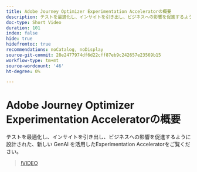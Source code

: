 ```yaml
---
title: Adobe Journey Optimizer Experimentation Acceleratorの概要
description: テストを最適化し、インサイトを引き出し、ビジネスへの影響を促進するように設計された、新しい GenAI を活用したExperimentation Acceleratorをご覧ください。
doc-type: Short Video
duration: 101
index: false
hide: true
hidefromtoc: true
recommendations: noCatalog, noDisplay
source-git-commit: 28e2477974df6d22cff87eb9c242657e23569b15
workflow-type: tm+mt
source-wordcount: '46'
ht-degree: 0%

---
```



# Adobe Journey Optimizer Experimentation Acceleratorの概要

テストを最適化し、インサイトを引き出し、ビジネスへの影響を促進するように設計された、新しい GenAI を活用したExperimentation Acceleratorをご覧ください。

<!-- 62_S531_3442531_100_introducing-the-adobe-journey-optimizer-experimentation-accelerator -->
>[!VIDEO](https://video.tv.adobe.com/v/3458230/?learn=on&enablevpops=true)
